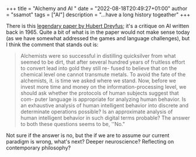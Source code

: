 +++
title = "Alchemy and AI "
date = "2022-08-18T20:49:27+01:00"
author = "ssamot"
tags = ["AI"]
description = "...have a long history togeather"
+++

There is this [legendary paper by Hubert Dreyfus](https://www.rand.org/content/dam/rand/pubs/papers/2006/P3244.pdf); it's a critique on AI written back in 1965. Quite a bit of what is in the paper would not make sense today (as we have somewhat addressed the games and language challenges), but I think the comment that stands out is:

> Alchemists were so successful in distilling quicksilver
from what seemed to be dirt, that after several hundred years
of fruitless effort to convert lead into gold they still re-
fused to believe that on the chemical level one cannot
transmute metals. To avoid the fate of the alchemists, it.
is time we asked where we stand. Now, before we invest more
time and money on the information-processing level, we should
ask whether the protocols of human subjects suggest that com-
puter language is appropriate for analyzing human behavior.
Is an exhaustive analysis of human intelligent behavior
into discrete and determinate operations possible? Is an
approximate analysis of human intelligent behavior in such
digital terms probable? The answer to both these questions
seems to be, ''No."

Not sure if the answer is no, but the if we are to assume our current paradigm is wrong, what's next? Deeper neuroscience? Reflecting on contemporary philosophy?
